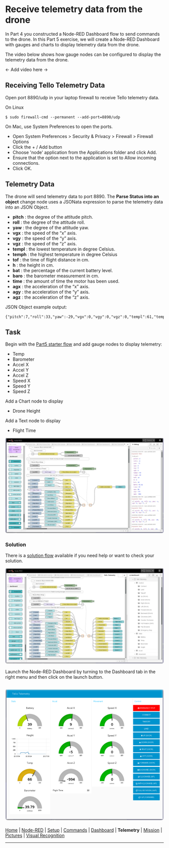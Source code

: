 # Receive telemetry data from the drone
In Part 4 you constructed a Node-RED Dashboard flow to send commands to the drone. In this Part 5 exercise, we will create a Node-RED Dashboard with gauges and charts to display telemetry data from the drone.

The video below shows how gauge nodes can be configured to display the telemetry data from the drone.

<- Add video here ->

## Receiving Tello Telemetry Data

Open port 8890/udp in your laptop firewall to receive Tello telemetry data.

On Linux
```
$ sudo firewall-cmd --permanent --add-port=8890/udp
```

On Mac, use System Preferences to open the ports.
- Open System Preferences > Security & Privacy > Firewall > Firewall Options
- Click the + / Add button
- Choose 'node' application from the Applications folder and click Add.
- Ensure that the option next to the application is set to Allow incoming connections.
- Click OK.

## Telemetry Data
The drone will send telemetry data to port 8890.  The **Parse Status into an object** change node uses a JSONata expression to parse the telemetry data into an JSON Object.

- **pitch** : the degree of the attitude pitch.
- **roll** : the degree of the attitude roll.
- **yaw** : the degree of the attitude yaw.
- **vgx** : the speed of the “x” axis.
- **vgy** : the speed of the “y” axis.
- **vgz** : the speed of the “z” axis.
- **templ** : the lowest temperature in degree Celsius.
- **temph** : the highest temperature in degree Celsius
- **tof** : the time of flight distance in cm.
- **h** : the height in cm.
- **bat** : the percentage of the current battery level.
- **baro** : the barometer measurement in cm.
- **time** : the amount of time the motor has been used.
- **agx** : the acceleration of the “x” axis.
- **agy** : the acceleration of the “y” axis.
- **agz** : the acceleration of the “z” axis.

JSON Object example output:
```
{"pitch":7,"roll":33,"yaw":-29,"vgx":0,"vgy":0,"vgz":0,"templ":61,"temph":62,"tof":10,"h":0,"bat":43,"baro":39.96,"time":22,"agx":307,"agy":-324,"agz":-930}
```

## Task

Begin with the [Part5 starter flow](/flows/starter/part5_starter.json) and add gauge nodes to display telemetry:

- Temp
- Barometer
- Accel X
- Accel Y
- Accel Z
- Speed X
- Speed Y
- Speed Z

Add a Chart node to display
- Drone Height

Add a Text node to display
- Flight Time

![Tello Telemetry Dashboard Starter flow](/docs/screenshots/NodeRED-Tello-Telemetry-Starter-flow.png?raw=true "Tello Telemetry Starter flow")

### Solution

There is a [solution flow](/flows/solutions/part5_solution.json) available if you need help or want to check your solution.

![Tello Telemetry Dashboard Solution flow](/docs/screenshots/NodeRED-Tello-Telemetry-Solution-flow.png?raw=true "Tello Telemetry Dashboard Solution flow")

Launch the Node-RED Dashboard by turning to the Dashboard tab in the right menu and then click on the launch button.

![Tello Telemetry Dashboard Gauges](/docs/screenshots/NodeRED-Tello-Telemetry-Dashboard-Solution.png?raw=true "Tello Telemetry Dashboard Solution")
---

[Home](/README.md) | [Node-RED](/docs/PART1.md) | [Setup](/docs/PART2.md) | [Commands](/docs/PART3.md) | [Dashboard](/docs/PART4.md) | **Telemetry** | [Mission](/docs/PART6.md) | [Pictures](/docs/PART7.md) | [Visual Recognition](/docs/PART8.md)

---
